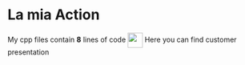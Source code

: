 # La mia Action
My cpp files contain **8** lines of code
<img src="https://fonts.gstatic.com/s/i/productlogos/drive_2020q4/v8/web-64dp/logo_drive_2020q4_color_2x_web_64dp.png" style="width:30px; vertical-align:middle" /> Here you can find customer presentation
